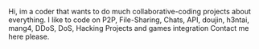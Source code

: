 Hi, im a coder that wants to do much collaborative-coding projects about everything. I like to code on P2P, File-Sharing, Chats, API, doujin, h3ntai, mang4, DDoS, DoS, Hacking Projects and games integration
Contact me here please.
<!---
D4di69/D4di69 is a ✨ special ✨ repository because its `README.md` (this file) appears on your GitHub profile.
You can click the Preview link to take a look at your changes.
--->
